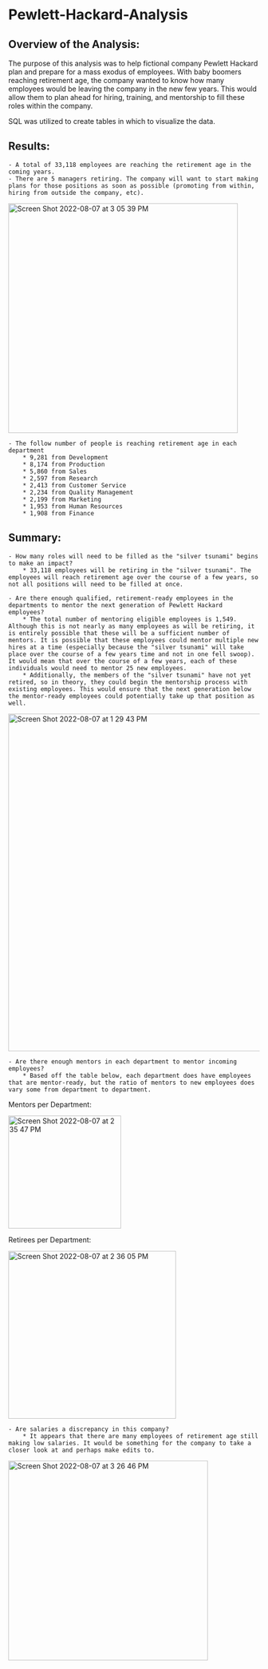 # Pewlett-Hackard-Analysis


## Overview of the Analysis: 

The purpose of this analysis was to help fictional company Pewlett Hackard plan and prepare for a mass exodus of employees. With baby boomers reaching retirement age, the company wanted to know how many employees would be leaving the company in the new few years. This would allow them to plan ahead for hiring, training, and mentorship to fill these roles within the company.

SQL was utilized to create tables in which to visualize the data.

## Results:
	- A total of 33,118 employees are reaching the retirement age in the coming years.
	- There are 5 managers retiring. The company will want to start making plans for those positions as soon as possible (promoting from within, hiring from outside the company, etc).

<img width="460" alt="Screen Shot 2022-08-07 at 3 05 39 PM" src="https://user-images.githubusercontent.com/106691255/183313215-8d9052d2-5d7f-4e26-8ba6-9e7bb4f95d69.png">

	- The follow number of people is reaching retirement age in each department
		* 9,281 from Development
		* 8,174 from Production
		* 5,860 from Sales
		* 2,597 from Research
		* 2,413 from Customer Service
		* 2,234 from Quality Management
		* 2,199 from Marketing
		* 1,953 from Human Resources
		* 1,908 from Finance


## Summary: 
	- How many roles will need to be filled as the "silver tsunami" begins to make an impact?
		* 33,118 employees will be retiring in the "silver tsunami". The employees will reach retirement age over the course of a few years, so not all positions will need to be filled at once.

	- Are there enough qualified, retirement-ready employees in the departments to mentor the next generation of Pewlett Hackard employees?
		* The total number of mentoring eligible employees is 1,549. Although this is not nearly as many employees as will be retiring, it is entirely possible that these will be a sufficient number of mentors. It is possible that these employees could mentor multiple new hires at a time (especially because the "silver tsunami" will take place over the course of a few years time and not in one fell swoop). It would mean that over the course of a few years, each of these individuals would need to mentor 25 new employees.
		* Additionally, the members of the "silver tsunami" have not yet retired, so in theory, they could begin the mentorship process with existing employees. This would ensure that the next generation below the mentor-ready employees could potentially take up that position as well.
		
<img width="676" alt="Screen Shot 2022-08-07 at 1 29 43 PM" src="https://user-images.githubusercontent.com/106691255/183313255-1982e71b-89b0-44a9-bddd-4e3eb8b5d107.png">

	- Are there enough mentors in each department to mentor incoming employees?
		* Based off the table below, each department does have employees that are mentor-ready, but the ratio of mentors to new employees does vary some from department to department.
		
Mentors per Department:

<img width="226" alt="Screen Shot 2022-08-07 at 2 35 47 PM" src="https://user-images.githubusercontent.com/106691255/183313283-535c613a-97d8-4276-ab45-b38f6445bf6f.png">

Retirees per Department:

<img width="336" alt="Screen Shot 2022-08-07 at 2 36 05 PM" src="https://user-images.githubusercontent.com/106691255/183313278-75588e9b-1272-4f9e-9d0d-990ab49baee0.png">


	- Are salaries a discrepancy in this company?
		* It appears that there are many employees of retirement age still making low salaries. It would be something for the company to take a closer look at and perhaps make edits to.
		
<img width="400" alt="Screen Shot 2022-08-07 at 3 26 46 PM" src="https://user-images.githubusercontent.com/106691255/183313413-c7802fcf-1a9a-4715-be8e-e3af7c7d81bd.png">
